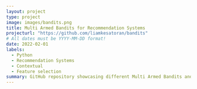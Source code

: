 ```yaml
---
layout: project
type: project
image: images/bandits.png
title: Multi Armed Bandits for Recommendation Systems
projecturl: "https://github.com/liamkesatoran/bandits"
# All dates must be YYYY-MM-DD format!
date: 2022-02-01
labels:
  - Python
  - Recommendation Systems
  - Contextual
  - Feature selection
summary: GitHub repository showcasing different Multi Armed Bandits and Contextual MAB algorithms with implementations on real recommendation data.
---
```


